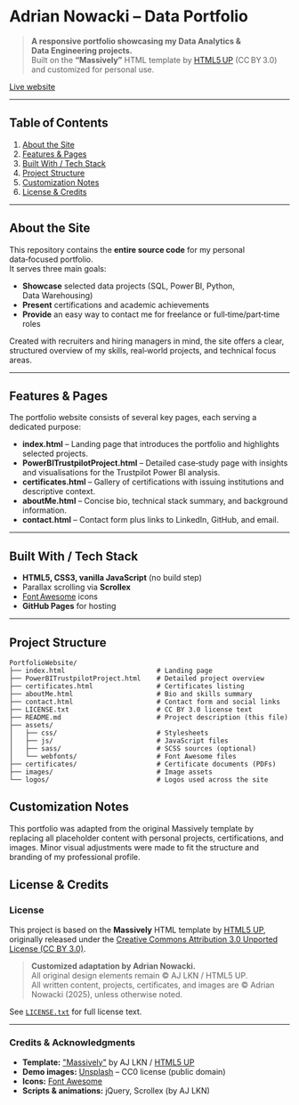 # Adrian Nowacki – Data Portfolio

> **A responsive portfolio showcasing my Data Analytics & Data Engineering projects.**  
> Built on the **“Massively”** HTML template by [HTML5 UP](https://html5up.net/) (CC BY 3.0) and customized for personal use.

[Live website](https://nowackiadrian.github.io/PortfolioWebsite/)

---

## Table of Contents
1. [About the Site](#about-the-site)  
2. [Features &amp; Pages](#features--pages)  
3. [Built With / Tech Stack](#built-with--tech-stack)  
4. [Project Structure](#project-structure)  
5. [Customization Notes](#customization-notes)  
6. [License &amp; Credits](#license--credits)

---

## About the Site

This repository contains the **entire source code** for my personal data‑focused portfolio.  
It serves three main goals:

- **Showcase** selected data projects (SQL, Power BI, Python, Data Warehousing)  
- **Present** certifications and academic achievements  
- **Provide** an easy way to contact me for freelance or full‑time/part‑time roles

Created with recruiters and hiring managers in mind, the site offers a clear, structured overview of my skills, real‑world projects, and technical focus areas.

---

## Features & Pages

The portfolio website consists of several key pages, each serving a dedicated purpose:

- **index.html** – Landing page that introduces the portfolio and highlights selected projects.  
- **PowerBITrustpilotProject.html** – Detailed case‑study page with insights and visualisations for the Trustpilot Power BI analysis.  
- **certificates.html** – Gallery of certifications with issuing institutions and descriptive context.  
- **aboutMe.html** – Concise bio, technical stack summary, and background information.  
- **contact.html** – Contact form plus links to LinkedIn, GitHub, and email.

---

## Built With / Tech Stack

- **HTML5, CSS3, vanilla JavaScript** (no build step)  
- Parallax scrolling via **Scrollex**  
- [Font Awesome](https://fontawesome.com/) icons  
- **GitHub Pages** for hosting

---

## Project Structure

```text
PortfolioWebsite/
├── index.html                       # Landing page
├── PowerBITrustpilotProject.html    # Detailed project overview
├── certificates.html                # Certificates listing
├── aboutMe.html                     # Bio and skills summary
├── contact.html                     # Contact form and social links
├── LICENSE.txt                      # CC BY 3.0 license text
├── README.md                        # Project description (this file)
├── assets/
│   ├── css/                         # Stylesheets
│   ├── js/                          # JavaScript files
│   ├── sass/                        # SCSS sources (optional)
│   └── webfonts/                    # Font Awesome files
├── certificates/                    # Certificate documents (PDFs)
├── images/                          # Image assets
└── logos/                           # Logos used across the site
```

## Customization Notes

This portfolio was adapted from the original Massively template by replacing all placeholder content with personal projects, certifications, and images. Minor visual adjustments were made to fit the structure and branding of my professional profile.

## License & Credits

### License

This project is based on the **Massively** HTML template by [HTML5 UP](https://html5up.net/massively), originally released under the [Creative Commons Attribution 3.0 Unported License (CC BY 3.0)](https://creativecommons.org/licenses/by/3.0/).

> **Customized adaptation by Adrian Nowacki.**  
> All original design elements remain © AJ LKN / HTML5 UP.  
> All written content, projects, certificates, and images are © Adrian Nowacki (2025), unless otherwise noted.

See [`LICENSE.txt`](LICENSE.txt) for full license text.

---

### Credits & Acknowledgments

- **Template:** ["Massively"](https://html5up.net/massively) by AJ LKN / [HTML5 UP](https://html5up.net)
- **Demo images:** [Unsplash](https://unsplash.com/) – CC0 license (public domain)
- **Icons:** [Font Awesome](https://fontawesome.com/)
- **Scripts & animations:** jQuery, Scrollex (by AJ LKN)

